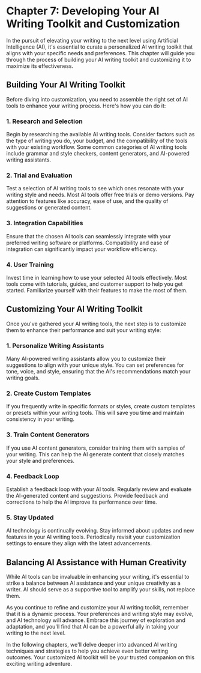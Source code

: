 Chapter 7: Developing Your AI Writing Toolkit and Customization
===============================================================

In the pursuit of elevating your writing to the next level using Artificial Intelligence (AI), it's essential to curate a personalized AI writing toolkit that aligns with your specific needs and preferences. This chapter will guide you through the process of building your AI writing toolkit and customizing it to maximize its effectiveness.

**Building Your AI Writing Toolkit**
------------------------------------

Before diving into customization, you need to assemble the right set of AI tools to enhance your writing process. Here's how you can do it:

### **1. Research and Selection**

Begin by researching the available AI writing tools. Consider factors such as the type of writing you do, your budget, and the compatibility of the tools with your existing workflow. Some common categories of AI writing tools include grammar and style checkers, content generators, and AI-powered writing assistants.

### **2. Trial and Evaluation**

Test a selection of AI writing tools to see which ones resonate with your writing style and needs. Most AI tools offer free trials or demo versions. Pay attention to features like accuracy, ease of use, and the quality of suggestions or generated content.

### **3. Integration Capabilities**

Ensure that the chosen AI tools can seamlessly integrate with your preferred writing software or platforms. Compatibility and ease of integration can significantly impact your workflow efficiency.

### **4. User Training**

Invest time in learning how to use your selected AI tools effectively. Most tools come with tutorials, guides, and customer support to help you get started. Familiarize yourself with their features to make the most of them.

**Customizing Your AI Writing Toolkit**
---------------------------------------

Once you've gathered your AI writing tools, the next step is to customize them to enhance their performance and suit your writing style:

### **1. Personalize Writing Assistants**

Many AI-powered writing assistants allow you to customize their suggestions to align with your unique style. You can set preferences for tone, voice, and style, ensuring that the AI's recommendations match your writing goals.

### **2. Create Custom Templates**

If you frequently write in specific formats or styles, create custom templates or presets within your writing tools. This will save you time and maintain consistency in your writing.

### **3. Train Content Generators**

If you use AI content generators, consider training them with samples of your writing. This can help the AI generate content that closely matches your style and preferences.

### **4. Feedback Loop**

Establish a feedback loop with your AI tools. Regularly review and evaluate the AI-generated content and suggestions. Provide feedback and corrections to help the AI improve its performance over time.

### **5. Stay Updated**

AI technology is continually evolving. Stay informed about updates and new features in your AI writing tools. Periodically revisit your customization settings to ensure they align with the latest advancements.

**Balancing AI Assistance with Human Creativity**
-------------------------------------------------

While AI tools can be invaluable in enhancing your writing, it's essential to strike a balance between AI assistance and your unique creativity as a writer. AI should serve as a supportive tool to amplify your skills, not replace them.

As you continue to refine and customize your AI writing toolkit, remember that it is a dynamic process. Your preferences and writing style may evolve, and AI technology will advance. Embrace this journey of exploration and adaptation, and you'll find that AI can be a powerful ally in taking your writing to the next level.

In the following chapters, we'll delve deeper into advanced AI writing techniques and strategies to help you achieve even better writing outcomes. Your customized AI toolkit will be your trusted companion on this exciting writing adventure.

